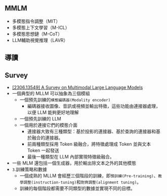 ## MMLM
- 多模態指令調整（MIT）
- 多模態上下文學習（M-ICL）
- 多模態思想鏈（M-CoT）
- LLM輔助視覺推理（LAVR）

## 導讀
## Survey
- [[2306.13549] A Survey on Multimodal Large Language Models](https://arxiv.org/abs/2306.13549)
- 一個典型的 MLLM 可以抽象為三個模組
  - 一個預先訓練的`模態編碼器(Modality encoder)`
    - 編碼器接收圖像、音訊或視頻並輸出特徵，這些功能由連接器處理，以便 LLM 能夠更好地理解 
  - 一個預先訓練的 LLM
  - 一個用於連接它們的模態介面
    - 連接器大致有三種類型：基於投影的連接器、基於查詢的連接器和基於融合的連接器。
    - 前兩種類型採用 Token 級融合，將特徵處理成 Token 並與文本 Token 一起發送
    - 最後一種類型在 LLM 內部實現特徵級融合。 
- 一些 MLM 還包括一個生成器，用於輸出除文本之外的其他模態
- `3`.訓練策略和數據
  - 一個成熟的 MLLM 會經歷三個階段的訓練，即`預訓練(Pre-training)`、`教學調整(instruction-tuning)`和`對齊調整(alignment tuning)`。
  - 訓練的每個階段都需要不同類型的數據並實現不同的目標。 
